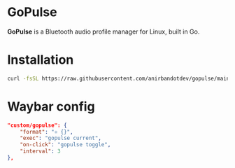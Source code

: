 # GoPulse

**GoPulse** is a Bluetooth audio profile manager for Linux, built in Go.  


# Installation 

```bash
curl -fsSL https://raw.githubusercontent.com/anirbandotdev/gopulse/main/install.sh | bash
```

# Waybar config

```json
"custom/gopulse": {
    "format": "⚛ {}",
    "exec": "gopulse current",
    "on-click": "gopulse toggle",
    "interval": 3
},
```